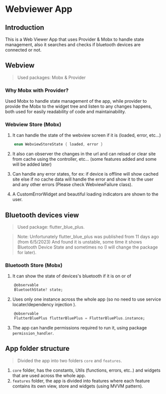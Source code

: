 # Webviewer App

## Introduction
This is a Web Viewer App that uses Provider & Mobx to handle state management, also it searches and checks if bluetooth devices are connected or not.

## Webview
> Used packages: Mobx & Provider

### Why Mobx with Provider?
Used Mobx to handle state management of the app, while provider to provide the Mobx to the widget tree and listen to any changes happens, both used for easily readability of code and maintainability.

### Webview Store (Mobx)
1. It can handle the state of the webview screen if it is (loaded, error, etc...)
```dart
    enum WebviewStoreState { loaded, error }
```
2. It also can observer the changes in the url and can reload or clear site from cache using the controller, etc... (some features added and some will be added later)

3. Can handle any error states, for ex: if device is offline will show cached site else if no cache data will handle the error and show it to the user and any other errors (Please check WebviewFailure class).

4. A CustomErrorWidget and beautiful loading indicators are shown to the user.

## Bluetooth devices view
> Used package: flutter_blue_plus.

> Note: Unfortunately flutter_blue_plus was published from 11 days ago (from 6/5/2023) And found it is unstable, some time it shows Bluetooth Device State and sometimes no (I will change the package for later).

### Bluetooth Store (Mobx)
1. It can show the state of devices's bluetooth if it is on or of
```dart
    @observable
    BluetoothState? state;
```

2. Uses only one instance across the whole app (so no need to use service locater/dependency injection ).

```dart
    @observable
    FlutterBluePlus flutterBluePlus = FlutterBluePlus.instance;
```
3. The app can handle permissions required to run it, using package `permission_handler`.

## App folder structure
> Divided the app into two folders `core` and `features`.
1. `core` folder, has the constants, Utils (functions, errors, etc..) and widgets that are used across the whole app.
2. `features` folder, the app is divided into features where each feature contains its own view, store and widgets (using MVVM pattern).
